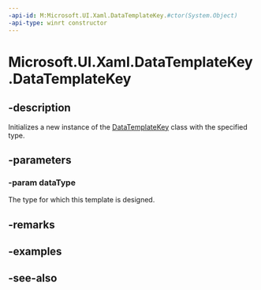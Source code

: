 ```yaml
---
-api-id: M:Microsoft.UI.Xaml.DataTemplateKey.#ctor(System.Object)
-api-type: winrt constructor
---
```


<!-- Method syntax
public DataTemplateKey(System.Object dataType)
-->

# Microsoft.UI.Xaml.DataTemplateKey.DataTemplateKey

## -description
Initializes a new instance of the [DataTemplateKey](datatemplatekey.md) class with the specified type.

## -parameters
### -param dataType
The type for which this template is designed. 
<!--This is either a <xref rid="T:System.Type"  xmlns:xsi="http://www.w3.org/2001/XMLSchema-instance">Type</xref> (to indicate that the <xref rid="w_ui_dui.datatemplate" targtype="class_winrt">DataTemplate</xref> is used to display items of the given type), or a string (to indicate that the <xref rid="w_ui_dui.datatemplate" targtype="class_winrt">DataTemplate</xref> is used to display XML elements).-->

## -remarks

## -examples

## -see-also
